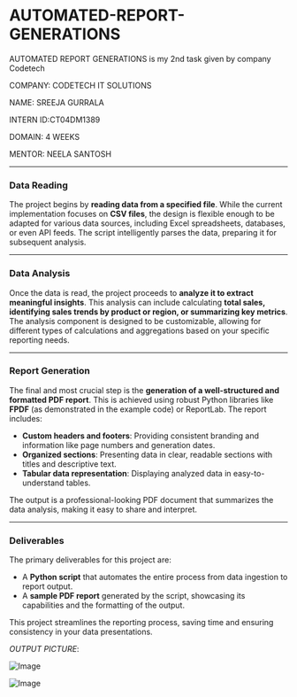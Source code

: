 # AUTOMATED-REPORT-GENERATIONS
AUTOMATED  REPORT  GENERATIONS is my 2nd task given by company Codetech

COMPANY: CODETECH IT SOLUTIONS

NAME: SREEJA GURRALA

INTERN ID:CT04DM1389

DOMAIN: 4 WEEKS

MENTOR: NEELA SANTOSH


---

### Data Reading

The project begins by **reading data from a specified file**. While the current implementation focuses on **CSV files**, the design is flexible enough to be adapted for various data sources, including Excel spreadsheets, databases, or even API feeds. The script intelligently parses the data, preparing it for subsequent analysis.

---

### Data Analysis

Once the data is read, the project proceeds to **analyze it to extract meaningful insights**. This analysis can include calculating **total sales, identifying sales trends by product or region, or summarizing key metrics**. The analysis component is designed to be customizable, allowing for different types of calculations and aggregations based on your specific reporting needs.

---

### Report Generation

The final and most crucial step is the **generation of a well-structured and formatted PDF report**. This is achieved using robust Python libraries like **FPDF** (as demonstrated in the example code) or ReportLab. The report includes:

* **Custom headers and footers**: Providing consistent branding and information like page numbers and generation dates.
* **Organized sections**: Presenting data in clear, readable sections with titles and descriptive text.
* **Tabular data representation**: Displaying analyzed data in easy-to-understand tables.

The output is a professional-looking PDF document that summarizes the data analysis, making it easy to share and interpret.

---

### Deliverables

The primary deliverables for this project are:

* A **Python script** that automates the entire process from data ingestion to report output.
* A **sample PDF report** generated by the script, showcasing its capabilities and the formatting of the output.

This project streamlines the reporting process, saving time and ensuring consistency in your data presentations.

*OUTPUT PICTURE*:

![Image](https://github.com/user-attachments/assets/8342a7b5-d2e5-4415-aefd-d3b7091f790f)

![Image](https://github.com/user-attachments/assets/79ba2561-795b-443b-ac14-360c59245c8c)
